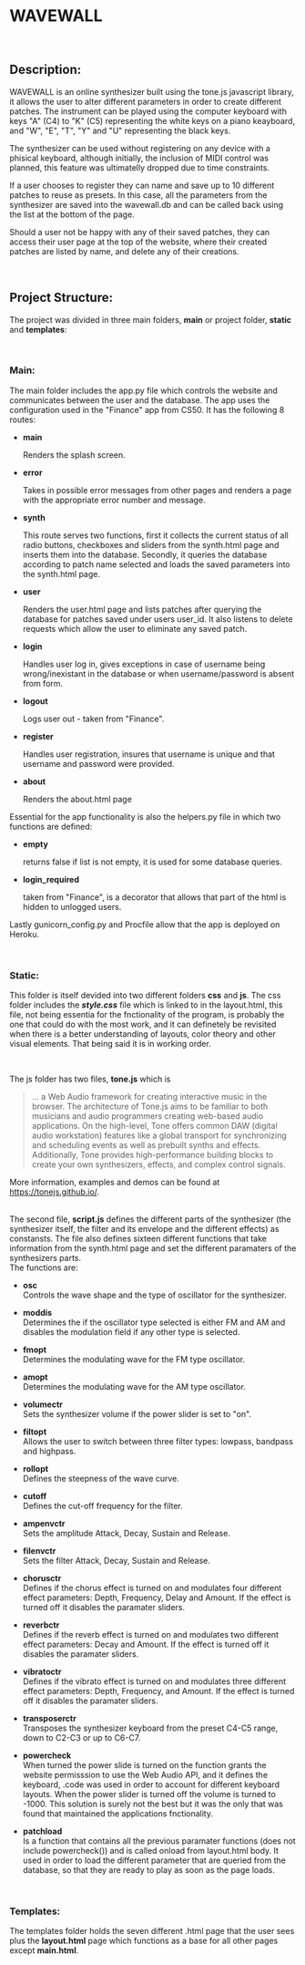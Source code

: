 # **WAVEWALL**

<br>

## **Description**:
WAVEWALL is an online synthesizer built using the tone.js javascript library, it allows the user to alter different parameters in order to create different patches.
The instrument can be played using the computer keyboard with keys "A" (C4) to "K" (C5) representing the white keys on a piano keayboard,
and "W", "E", "T", "Y" and "U" representing the black keys.

The synthesizer can be used without registering on any device with a phisical keyboard, 
although initially, the inclusion of MIDI control was planned, this feature was ultimatelly dropped due to time constraints.

If a user chooses to register they can name and save up to 10 different patches to reuse as presets.
In this case, all the parameters from the synthesizer are saved into the wavewall.db and can be called back using the list at the bottom of the page.

Should a user not be happy with any of their saved patches, they can access their user page at the top of the website, where their created patches are listed by name,
and delete any of their creations.

<br>

## **Project Structure**:
The project was divided in three main folders, **main** or project folder, **static** and **templates**:
  
<br>

### **Main**:
The main folder includes the app.py file which controls the website and communicates between the user and the database.
The app uses the configuration used in the "Finance" app from CS50.
It has the following 8 routes:

- **main**

    Renders the splash screen.

- **error**

    Takes in possible error messages from other pages and renders a page with the appropriate error number and message.

- **synth**

    This route serves two functions, first it collects the current status of all radio buttons, checkboxes and sliders from the synth.html page and inserts them into the database. Secondly, it queries the database according to patch name selected and loads the saved parameters into the synth.html page.

- **user**

    Renders the user.html page and lists patches after querying the database for patches saved under users user_id.
    It also listens to delete requests which allow the user to eliminate any saved patch.

- **login**

    Handles user log in, gives exceptions in case of username being wrong/inexistant in the database or when username/password is absent from form.

- **logout**

    Logs user out - taken from "Finance".

- **register**

    Handles user registration, insures that username is unique and that username and password were provided.

- **about**

    Renders the about.html page

Essential for the app functionality is also the helpers.py file in which two functions are defined:

- **empty**
    
    returns false if list is not empty, it is used for some database queries.

- **login_required**

    taken from "Finance", is a decorator that allows that part of the html is hidden to unlogged users.


Lastly gunicorn_config.py and Procfile allow that the app is deployed on Heroku.  

<br>

### **Static**:

This folder is itself devided into two different folders **css** and **js**.
The css folder includes the ***style.css*** file which is linked to in the layout.html, this file, not being essentia for the fnctionality of the program, is probably the one that could do with the most work, and it can definetely be revisited when there is a better understanding of layouts, color theory and other visual elements. That being said it is in working order.  

<br>

The js folder has two files, **tone.js** which is

 > ... a Web Audio framework for creating interactive music in the browser. The architecture of Tone.js aims to be familiar to both musicians and audio programmers creating web-based audio applications. On the high-level, Tone offers common DAW (digital audio workstation) features like a global transport for synchronizing and scheduling events as well as prebuilt synths and effects. Additionally, Tone provides high-performance building blocks to create your own synthesizers, effects, and complex control signals.

More information, examples and demos can be found at https://tonejs.github.io/.  
<br>

The second file, **script.js** defines the different parts of the synthesizer (the synthesizer itself, the filter and its envelope and the different effects) as constansts. The file also defines sixteen different functions that take information from the synth.html page and set the different paramaters of the synthesizers parts.  
The functions are:  

- **osc**  
    Controls the wave shape and the type of oscillator for the synthesizer.

- **moddis**  
    Determines the if the oscillator type selected is either  FM and AM  and disables the modulation field if any other type is selected.

- **fmopt**  
    Determines the modulating wave for the FM type oscillator.

- **amopt**  
    Determines the modulating wave for the AM type oscillator.

- **volumectr**  
    Sets the synthesizer volume if the power slider is set to "on".

- **filtopt**  
    Allows the user to switch between three filter types: lowpass, bandpass and highpass.

- **rollopt**  
    Defines the steepness of the wave curve.

- **cutoff**  
    Defines the cut-off frequency for the filter.

- **ampenvctr**  
    Sets the amplitude Attack, Decay, Sustain and Release.

- **filenvctr**  
    Sets the filter Attack, Decay, Sustain and Release.

- **chorusctr**  
    Defines if the chorus effect is turned on and modulates four different effect parameters: Depth, Frequency, Delay and Amount.
    If the effect is turned off it disables the paramater sliders.

- **reverbctr**  
    Defines if the reverb effect is turned on and modulates two different effect parameters: Decay and Amount.
    If the effect is turned off it disables the paramater sliders.

- **vibratoctr**  
    Defines if the vibrato effect is turned on and modulates three different effect parameters: Depth, Frequency, and Amount.
    If the effect is turned off it disables the paramater sliders.

- **transposerctr**  
    Transposes the synthesizer keyboard from the preset C4-C5 range, down to C2-C3 or up to C6-C7.

- **powercheck**  
    When turned the power slide is turned on the function grants the website permisssion to use the Web Audio API, and it defines the keyboard, .code was used in order to account for different keyboard layouts.
    When the power slider is turned off the volume is turned to -1000. This solution is surely not the best but it was the only that was found that maintained the applications fnctionality.

- **patchload**  
    Is a function that contains all the previous paramater functions (does not include powercheck()) and is called onload from layout.html body. It used in order to load the different parameter that are queried from the database, so that they are ready to play as soon as the page loads.

<br>

### **Templates**:  
The templates folder holds the seven different .html page that the user sees plus the **layout.html** page which functions as a base for all other pages except **main.html**.  





